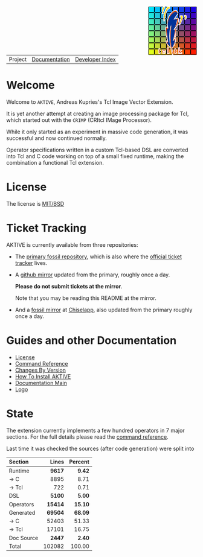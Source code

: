 
<a href='doc/logo.md'><img src='doc/assets/aktive-logo-128.png' style='float:right;'></a>

||||
|---|---|---|
|Project|[Documentation](doc/index.md)|[Developer Index](doc/dev/index.md)|

# Welcome

Welcome to `AKTIVE`, Andreas Kupries's Tcl Image Vector Extension.

It is yet another attempt at creating an image processing package for Tcl, which started out with
the `CRIMP` (CRItcl IMage Processor).

While it only started as an experiment in massive code generation, it was successful and now
continued normally.

Operator specifications written in a custom Tcl-based DSL are converted into Tcl and C code working
on top of a small fixed runtime, making the combination a functional Tcl extension.

#  License

The license is [MIT/BSD](doc/license.md)

# Ticket Tracking

AKTIVE is currently available from three repositories:

  - The [primary fossil repository](https://core.tcl-lang.org/akupries/aktive), which is also where
    the   [official ticket tracker](https://core.tcl-lang.org/akupries/aktive/reportlist) lives.

  - A [github mirror](https://github.com/andreas-kupries/aktive) updated from the primary, roughly
    once a day.

    __Please do not submit tickets at the mirror__.

    Note that you may be reading this README at the mirror.

  - And a [fossil mirror](https://chiselapp.com/user/andreas_kupries/repository/aktive/index) at
    [Chiselapp](https://chiselapp.com), also updated from the primary roughly once a day.

# Guides and other Documentation

  - [License](doc/license.md)
  - [Command Reference](doc/ref/index.md)
  - [Changes By Version](doc/changes.md)
  - [How To Install AKTIVE](doc/howtos/install.md)
  - [Documentation Main](doc/index.md)
  - [Logo](doc/logo.md)

# State

The extension currently implements a few hundred operators in 7 major sections.
For the full details please read the [command reference](/doc/trunk/doc/ref/index.md).

Last time it was checked the sources (after code generation) were split into

|Section|Lines|Percent|
|:---|---:|---:|
|Runtime|__9617__|__9.42__|
|→ C|8895|8.71|
|→ Tcl|722|0.71|
|DSL|__5100__|__5.00__|
|Operators|__15414__|__15.10__|
|Generated|__69504__|__68.09__|
|→ C|52403|51.33|
|→ Tcl|17101|16.75|
|Doc Source|__2447__|__2.40__|
|Total|102082|100.00|
